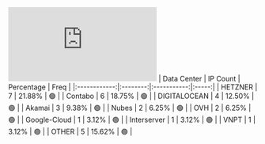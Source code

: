 ![Diagramm](https://github.com/obajay/StateSync-snapshots/blob/main/Projects/Likecoin/1/README.md)
| Data Center | IP Count | Percentage | Freq |
|:------------:|:--------:|:-----------:|:-----:|
| HETZNER | 7 | 21.88% | 🟢 |
| Contabo | 6 | 18.75% | 🟢 |
| DIGITALOCEAN | 4 | 12.50% | 🟢 |
| Akamai | 3 | 9.38% | 🟢 |
| Nubes | 2 | 6.25% | 🟢 |
| OVH | 2 | 6.25% | 🟢 |
| Google-Cloud | 1 | 3.12% | 🟢 |
| Interserver | 1 | 3.12% | 🟢 |
| VNPT | 1 | 3.12% | 🟢 |
| OTHER | 5 | 15.62% | 🟢 |